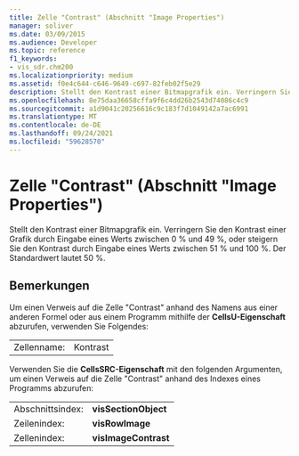 ```yaml
---
title: Zelle "Contrast" (Abschnitt "Image Properties")
manager: soliver
ms.date: 03/09/2015
ms.audience: Developer
ms.topic: reference
f1_keywords:
- vis_sdr.chm200
ms.localizationpriority: medium
ms.assetid: f0e4c644-c646-9649-c697-82feb02f5e29
description: Stellt den Kontrast einer Bitmapgrafik ein. Verringern Sie den Kontrast einer Grafik durch Eingabe eines Werts zwischen 0 % und 49 %, oder steigern Sie den Kontrast durch Eingabe eines Werts zwischen 51 % und 100 %. Der Standardwert lautet 50 %.
ms.openlocfilehash: 8e75daa36658cffa9f6c4dd26b2543d74086c4c9
ms.sourcegitcommit: a1d9041c20256616c9c183f7d1049142a7ac6991
ms.translationtype: MT
ms.contentlocale: de-DE
ms.lasthandoff: 09/24/2021
ms.locfileid: "59628570"
---
```

# <a name="contrast-cell-image-properties-section"></a>Zelle "Contrast" (Abschnitt "Image Properties")

Stellt den Kontrast einer Bitmapgrafik ein. Verringern Sie den Kontrast einer Grafik durch Eingabe eines Werts zwischen 0 % und 49 %, oder steigern Sie den Kontrast durch Eingabe eines Werts zwischen 51 % und 100 %. Der Standardwert lautet 50 %.
  
## <a name="remarks"></a>Bemerkungen

Um einen Verweis auf die Zelle "Contrast" anhand des Namens aus einer anderen Formel oder aus einem Programm mithilfe der **CellsU-Eigenschaft** abzurufen, verwenden Sie Folgendes: 
  
|||
|:-----|:-----|
| Zellenname:  <br/> | Kontrast  <br/> |
   
Verwenden Sie die **CellsSRC-Eigenschaft** mit den folgenden Argumenten, um einen Verweis auf die Zelle "Contrast" anhand des Indexes eines Programms abzurufen: 
  
|||
|:-----|:-----|
| Abschnittsindex:  <br/> |**visSectionObject** <br/> |
| Zeilenindex:  <br/> |**visRowImage** <br/> |
| Zellenindex:  <br/> |**visImageContrast** <br/> |
   

